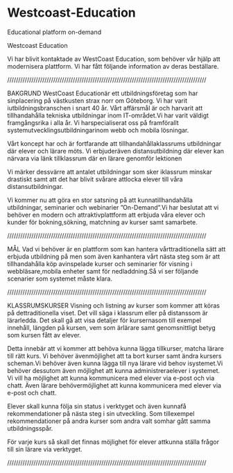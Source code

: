# Westcoast-Education
Educational platform on-demand

Westcoast Education

Vi har blivit kontaktade av WestCoast Education, som behöver vår hjälp att modernisera plattform. Vi har fått följande information av deras beställare.

///////////////////////////////////////////////////////////////////////////////////////////

BAKGRUND WestCoast Educationär ett utbildningsföretag som har sinplacering på västkusten strax norr om Göteborg. Vi har varit iutbildningsbranschen i snart 40 år. Vårt affärsmål är och harvarit att tillhandahålla tekniska utbildningar inom IT-området.Vi har varit väldigt framgångsrika i alla år. Vi harspecialiserat oss på framförallt systemutvecklingsutbildningarinom webb och mobila lösningar.

Vårt koncept har och är fortfarande att tillhandahållaklassrums utbildningar där elever och lärare möts. Vi erbjuderäven distansutbildning där elever kan närvara via länk tillklassrum där en lärare genomför lektionen

Vi märker dessvärre att antalet utbildningar som sker iklassrum minskar drastiskt samt att det har blivit svårare attlocka elever till våra distansutbildningar.

Vi kommer nu att göra en stor satsning på att kunnatillhandahålla utbildningar, seminarier och webinarier ”On-Demand”.Vi har beslutat att vi behöver en modern och attraktivplattform att erbjuda våra elever och kunder för bokning,sökning, matchning av kurser samt samarbete.

///////////////////////////////////////////////////////////////////////////////////////////

MÅL Vad vi behöver är en plattform som kan hantera vårttraditionella sätt att erbjuda utbildning på men som även kanhantera vårt nästa steg som är att tillhandahålla köp avinspelade kurser och seminarier för visning i webbläsare,mobila enheter samt för nedladdning.Så vi ser följande scenarier som systemet måste klara.

///////////////////////////////////////////////////////////////////////////////////////////

KLASSRUMSKURSER Visning och listning av kurser som kommer att köras på dettraditionella viset. Det vill säga i klassrum eller på distanssom är lärarledda. Det skall gå att visa detaljer för kursernasom till exempel innehåll, längden på kursen, vem som ärlärare samt genomsnittligt betyg som kursen fått av elever.

Detta innebär att vi kommer att behöva kunna lägga tillkurser, matcha lärare till rätt kurs. Vi behöver ävenmöjlighet att ta bort kurser samt ändra kursers scheman.Vi behöver även kunna lägga till nya lärare vid behov isystemet.Vi behöver dessutom även möjlighet att kunna administreraelever i systemet. Vi vill ha möjlighet att kunna kommunicera med elever via e-post och via chatt. Även lärare behövermöjlighet att kunna kommunicera med elever via e-post och chatt.

Elever skall kunna följa sin status i verktyget och även kunnafå rekommendationer på nästa steg i sin utveckling. Som tillexempel rekommendationer på andra kurser som andra valt somhar gått samma utbildningsspår.

För varje kurs så skall det finnas möjlighet för elever attkunna ställa frågor till sin lärare via verktyget.

///////////////////////////////////////////////////////////////////////////////////////////


